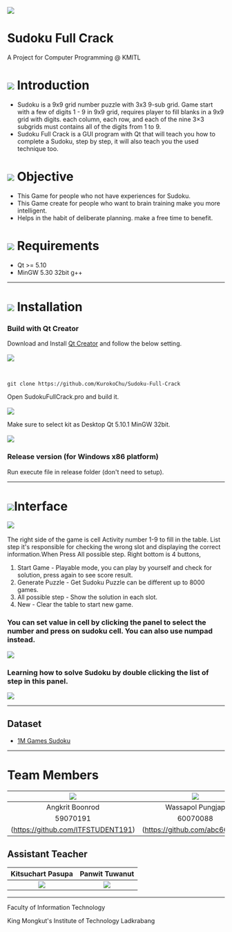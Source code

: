 ![](/src/resource/readmeImg/banner.png)

# Sudoku Full Crack
A Project for Computer Programming @ KMITL

# ![](img/pen.png) Introduction
- Sudoku is a 9x9 grid number puzzle with 3x3 9-sub grid. Game start with a few of digits 1 - 9 in 9x9 grid,
requires player to fill blanks in a 9x9 grid with digits. each column, each row, and each of the nine 3×3 subgrids must contains all of the digits from 1 to 9.
- Sudoku Full Crack is a GUI program with Qt that will teach you how to complete a Sudoku, step by step, it will also teach you the used technique too.

# ![](img/doc.png) Objective
- This Game for people who not have experiences for Sudoku.
- This Game create for people who want to brain training make you more intelligent.
- Helps in the habit of deliberate planning. make a free time to benefit.

# ![](img/check.png) Requirements
* Qt >= 5.10
* MinGW 5.30 32bit g++

---

# ![](img/build.png) Installation
### Build with Qt Creator
Download and Install [Qt Creator](https://www.qt.io/download) and follow the below setting.
<br><br>
![](img/set.png)

<br>

    git clone https://github.com/KurokoChu/Sudoku-Full-Crack

Open SudokuFullCrack.pro and build it.
<br><br>
![](img/build_proj1.png)

Make sure to select kit as Desktop Qt 5.10.1 MinGW 32bit.
<br><br>
![](img/build_proj2.png)

### Release version (for Windows x86 platform)
Run execute file in release folder (don't need to setup).

---

# ![](img/monitor.png)Interface
![](/src/resource/readmeImg/ui_3.png) 
<br><br>
The right side of the game is cell Activity number 1-9 to fill in the table.
List step it's responsible for checking the wrong slot and displaying the correct information.When Press All possible step.
Right bottom is 4 buttons, 
1. Start Game - Playable mode, you can play by yourself and check for solution, press again to see score result.
2. Generate Puzzle - Get Sudoku Puzzle can be different up to 8000 games.
3. All possible step - Show the solution in each slot.
4. New - Clear the table to start new game.<br>
### You can set value in cell by clicking the panel to select the number and press on sudoku cell. You can also use numpad instead.
![](/src/resource/readmeImg/ui_1.png)<br>
### Learning how to solve Sudoku by double clicking the list of step in this panel.
![](/src/resource/readmeImg/ui_2.png)<br>

---

## Dataset
* [1M Games Sudoku](https://www.kaggle.com/bryanpark/sudoku)

---

# Team Members
|![](/src/resource/readmeImg/pic_59070191.jpg)|![](/src/resource/readmeImg/pic_60070088.jpg)|![](/src/resource/readmeImg/pic_60070099.jpg)|
|:-:|:-:|:-:|
|Angkrit Boonrod|Wassapol Pungjap|Supakit Rodthong|
|59070191|60070088|60070099|
|(https://github.com/ITFSTUDENT191)|(https://github.com/abc666777)|(https://github.com/KurokoChu)


## Assistant Teacher
|Kitsuchart Pasupa|Panwit Tuwanut|
|:-:|:-:|
|![](/src/resource/readmeImg/pic_Oung.png)|![](/src/resource/readmeImg/pic_Panwit.png)|

---

Faculty of Information Technology

King Mongkut's Institute of Technology Ladkrabang
